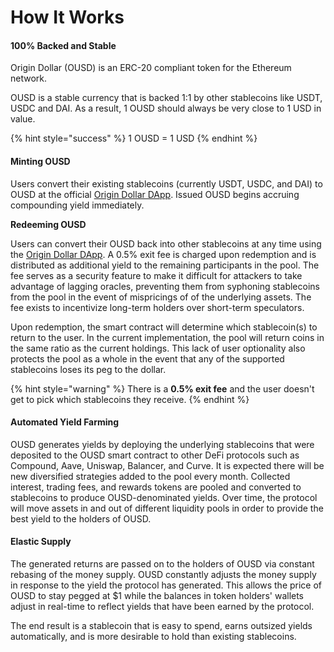 # How It Works

#### 100% Backed and Stable

Origin Dollar \(OUSD\) is an ERC-20 compliant token for the Ethereum network. 

OUSD is a stable currency that is backed 1:1 by other stablecoins like USDT, USDC and DAI. As a result, 1 OUSD should always be very close to 1 USD in value.

{% hint style="success" %}
1 OUSD = 1 USD 
{% endhint %}

#### Minting OUSD

Users convert their existing stablecoins \(currently USDT, USDC, and DAI\) to OUSD at the official [Origin Dollar DApp](www.ousd.com). Issued OUSD begins accruing compounding yield immediately.

**Redeeming OUSD**

Users can convert their OUSD back into other stablecoins at any time using the [Origin Dollar DApp](www.ousd.com). A 0.5% exit fee is charged upon redemption and is distributed as additional yield to the remaining participants in the pool. The fee serves as a security feature to make it difficult for attackers to take advantage of lagging oracles, preventing them from syphoning stablecoins from the pool in the event of mispricings of of the underlying assets. The fee exists to incentivize long-term holders over short-term speculators.

Upon redemption, the smart contract will determine which stablecoin\(s\) to return to the user. In the current implementation, the pool will return coins in the same ratio as the current holdings. This lack of user optionality also protects the pool as a whole in the event that any of the supported stablecoins loses its peg to the dollar.

{% hint style="warning" %}
There is a **0.5% exit fee** and the user doesn't get to pick which stablecoins they receive.
{% endhint %}

#### A**utomated Yield Farming**

OUSD generates yields by deploying the underlying stablecoins that were deposited to the OUSD smart contract to other DeFi protocols such as Compound, Aave, Uniswap, Balancer, and Curve. It is expected there will be new diversified strategies added to the pool every month. Collected interest, trading fees, and rewards tokens are pooled and converted to stablecoins to produce OUSD-denominated yields. Over time, the protocol will move assets in and out of different liquidity pools in order to provide the best yield to the holders of OUSD. 

#### **Elastic Supply**

The generated returns are passed on to the holders of OUSD via constant rebasing of the money supply. OUSD constantly adjusts the money supply in response to the yield the protocol has generated. This allows the price of OUSD to stay pegged at $1 while the balances in token holders' wallets adjust in real-time to reflect yields that have been earned by the protocol.

The end result is a stablecoin that is easy to spend, earns outsized yields automatically, and is more desirable to hold than existing stablecoins.

